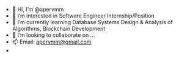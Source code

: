 - 👋 Hi, I’m @apervmm
- 👀 I’m interested in Software Engineer Internship/Position
- 🌱 I’m currently learning Database Systems Design & Analysis of Algorithms, Blockchain Development
- 💞️ I’m looking to collaborate on ...
- 📫 Email: apervmm@gmail.com
- 

<!---
apervmm/apervmm is a ✨ special ✨ repository because its `README.md` (this file) appears on your GitHub profile.
You can click the Preview link to take a look at your changes.
--->
